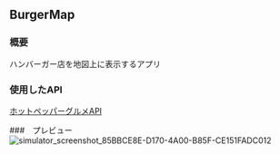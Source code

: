## BurgerMap
### 概要
ハンバーガー店を地図上に表示するアプリ

### 使用したAPI
[ホットペッパーグルメAPI](https://webservice.recruit.co.jp/doc/hotpepper/reference.html)

###　プレビュー
![simulator_screenshot_85BBCE8E-D170-4A00-B85F-CE151FADC012](https://github.com/masahito-mori/burgermap-ios/assets/84238118/98d855e0-068f-4d04-8acb-07d2172511cc)
